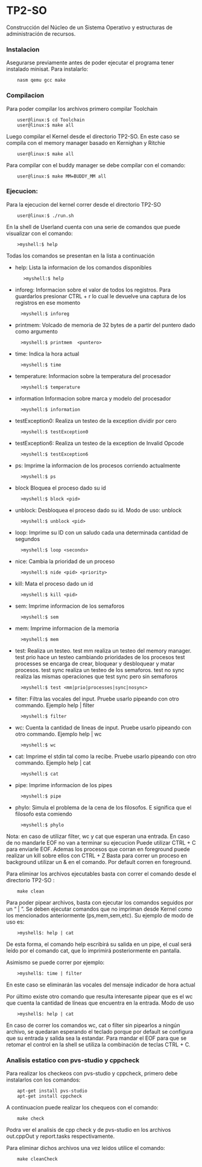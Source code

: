 # TP2-SO
Construcción del Núcleo de un Sistema Operativo y estructuras de administración de recursos.

### Instalacion

Asegurarse previamente antes de poder ejecutar el programa tener instalado minisat. Para instalarlo:
    
        nasm qemu gcc make

### Compilacion

Para poder compilar los archivos primero compilar Toolchain

        user@linux:$ cd Toolchain
        user@linux:$ make all

Luego compilar el Kernel desde el directorio TP2-SO. En este caso se compila con el memory manager basado en Kernighan y Ritchie

        user@linux:$ make all

Para compilar con el buddy manager se debe compilar con el comando:

        user@linux:$ make MM=BUDDY_MM all


### Ejecucion:

Para la ejecucion del kernel correr desde el directorio TP2-SO

        user@linux:$ ./run.sh

En la shell de Userland cuenta con una serie de comandos que puede visualizar con el comando:

        >myshell:$ help

Todas los comandos se presentan en la lista a continuación


* help: Lista la informacion de los comandos disponibles
    	 
         >myshell:$ help    
    
* inforeg: Informacion sobre el valor de todos los registros. Para guardarlos presionar CTRL + r lo cual le devuelve una captura de los registros en ese momento

        >myshell:$ inforeg     

* printmem: Volcado de memoria de 32 bytes de a partir del puntero dado como argumento

        >myshell:$ printmem  <puntero>  

* time: Indica la hora actual

        >myshell:$ time     

* temperature: Informacion sobre la temperatura del procesador

        >myshell:$ temperature   

* information Informacion sobre marca y modelo del procesador

        >myshell:$ information     

* testException0: Realiza un testeo de la exception dividir por cero

        >myshell:$ testException0     

* testException6: Realiza un testeo de la exception de Invalid Opcode

        >myshell:$ testException6  

* ps: Imprime la informacion de los procesos corriendo actualmente

        >myshell:$ ps

* block Bloquea el proceso dado su id

        >myshell:$ block <pid>

* unblock: Desbloquea el proceso dado su id. Modo de uso: unblock <PID>

        >myshell:$ unblock <pid>

* loop: Imprime su ID con un saludo cada una determinada cantidad de segundos

        >myshell:$ loop <seconds>

* nice: Cambia la prioridad de un proceso

        >myshell:$ nide <pid> <priority>

* kill:  Mata el proceso dado un id

        >myshell:$ kill <pid>

* sem: Imprime informacion de los semaforos

        >myshell:$ sem


* mem: Imprime informacion de la memoria

        >myshell:$ mem

* test: Realiza un testeo. test mm realiza un testeo del memory manager. test prio hace un testeo cambiando prioridades de los procesos
test processes se encarga de crear, bloquear y desbloquear y matar procesos. test sync realiza un testeo de los semaforos. test no sync
realiza las mismas operaciones que test sync pero sin semaforos

        >myshell:$ test <mm|prio|processes|sync|nosync>

* filter: Filtra las vocales del input. Pruebe usarlo pipeando con otro commando. Ejemplo help | filter

        >myshell:$ filter 

* wc: Cuenta la cantidad de lineas de input. Pruebe usarlo pipeando con otro commando. Ejemplo help | wc

        >myshell:$ wc

* cat: Imprime el stdin tal como la recibe. Pruebe usarlo pipeando con otro commando. Ejemplo help | cat

        >myshell:$ cat

* pipe: Imprime informacion de los pipes

        >myshell:$ pipe

* phylo: Simula el problema de la cena de los filosofos. E significa que el filosofo esta comiendo

        >myshell:$ phylo

Nota: en caso de utilizar filter, wc y cat que esperan una entrada. En caso de no mandarle EOF no van a terminar su ejecucion
Puede utilizar CTRL + C para enviarle EOF. Ademas los procesos que corran en foreground puede realizar un kill sobre ellos con CTRL + Z
Basta para correr un proceso en background utilizar un & en el comando. Por default corren en foreground.
    
Para eliminar los archivos ejecutables basta con correr el comando desde el directorio TP2-SO :

        make clean

Para poder pipear archivos, basta con ejecutar los comandos seguidos por un “ | ”. Se deben ejecutar comandos que no impriman desde Kernel como los mencionados anteriormente (ps,mem,sem,etc). Su ejemplo de modo de uso es:

        >myshell$: help | cat

De esta forma, el comando help escribirá su salida en un pipe, el cual será leído por el comando cat, que lo imprimirá posteriormente en pantalla. 

Asimismo se puede correr por ejemplo:

        >myshell$: time | filter

En este caso se eliminarán las vocales del mensaje indicador de hora actual

Por último existe otro comando que resulta interesante pipear que es el wc que cuenta la cantidad de líneas que encuentra en la entrada. Modo de uso 

        >myshell$: help | cat

En caso de correr los comandos wc, cat o filter sin pipearlos a ningún archivo, se quedaran esperando el teclado porque por default se configura que su entrada y salida sea la estandar. Para mandar el EOF para que se retomar el control en la shell se utiliza la combinación de teclas CTRL + C.


### Analisis estatico con pvs-studio y cppcheck

Para realizar los checkeos con pvs-studio y cppcheck, primero debe instalarlos con los comandos:

        apt-get install pvs-studio
        apt-get install cppcheck

A continuacion puede realizar los chequeos con el comando:

        make check

Podra ver el analisis de cpp check y de pvs-studio en los archivos out.cppOut y report.tasks respectivamente.

Para eliminar dichos archivos una vez leidos utilice el comando:

        make cleanCheck